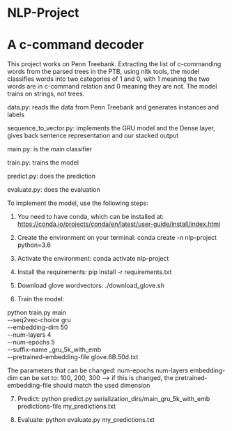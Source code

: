 # NLP-Project
# A c-command decoder

This project works on Penn Treebank. Extracting the list of c-commanding words from the parsed trees in the PTB, using nltk tools, the model classifies words into two categories of 1 and 0, with 1 meaning the two words are in c-command relation and 0 meaning they are not. The model trains on strings, not trees.

data.py: reads the data from Penn Treebank and generates instances and labels

sequence_to_vector.py: implements the GRU model and the Dense layer, gives back sentence representation and our stacked output

main.py: is the main classifier

train.py: trains the model

predict.py: does the prediction

evaluate.py: does the evaluation

To implement the model, use the following steps:

1. You need to have conda, which can be installed at:
https://conda.io/projects/conda/en/latest/user-guide/install/index.html

2. Create the environment on your terminal:
conda create -n nlp-project python=3.6

3. Activate the environment:
conda activate nlp-project

4. Install the requirements:
pip install -r requirements.txt

5. Download glove wordvectors:
./download_glove.sh

6. Train the model:

python train.py main \
                  --seq2vec-choice gru \
                  --embedding-dim 50 \
                  --num-layers 4 \
                  --num-epochs 5 \
                  --suffix-name _gru_5k_with_emb \
                  --pretrained-embedding-file glove.6B.50d.txt
                  
The parameters that can be changed: 
    num-epochs
    num-layers
    embedding-dim can be set to: 100, 200, 300 --> if this is changed, the pretrained-embedding-file should match the used dimension
    
7. Predict:
python predict.py serialization_dirs/main_gru_5k_with_emb predictions-file my_predictions.txt

8. Evaluate:
python evaluate.py my_predictions.txt
    
